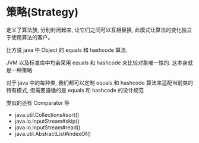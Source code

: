 # 策略(Strategy)

定义了算法族, 分别封闭起来, 让它们之间可以互相替换, 此模式让算法的变化独立于使用算法的客户。

比方说 java 中 Object 的 equals 和 hashcode 算法.

JVM 以及标准库中均会采用 equals 和 hashcode 来比较对象唯一性的. 这本身就是一种策略

对于 java 中的每种类, 我们都可以定制 equals 和 hashcode 算法来适配当前类的特有模式, 但需要遵循的是 equals 和 hashcode 的设计规范

类似的还有 Comparator 等



* java.util.Collections#sort()
* java.io.InputStream#skip()
* java.io.InputStream#read()
* java.util.AbstractList#indexOf()
